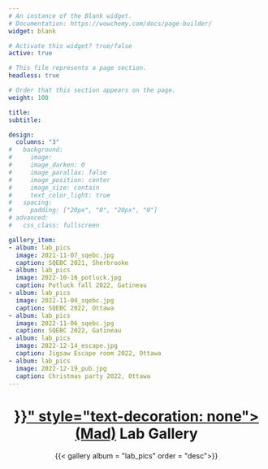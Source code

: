 ```yaml
---
# An instance of the Blank widget.
# Documentation: https://wowchemy.com/docs/page-builder/
widget: blank

# Activate this widget? true/false
active: true

# This file represents a page section.
headless: true

# Order that this section appears on the page.
weight: 100

title: 
subtitle:

design:
  columns: "3"
#   background:
#     image: 
#     image_darken: 0
#     image_parallax: false
#     image_position: center
#     image_size: contain
#     text_color_light: true
#   spacing:
#     padding: ["20px", "0", "20px", "0"]
# advanced:
#   css_class: fullscreen

gallery_item:
- album: lab_pics
  image: 2021-11-07_sqebc.jpg
  caption: SQEBC 2021, Sherbrooke
- album: lab_pics
  image: 2022-10-16_potluck.jpg
  caption: Potluck fall 2022, Gatineau 
- album: lab_pics
  image: 2022-11-04_sqebc.jpg
  caption: SQEBC 2022, Ottawa
- album: lab_pics
  image: 2022-11-06_sqebc.jpg
  caption: SQEBC 2022, Gatineau
- album: lab_pics
  image: 2022-12-14_escape.jpg
  caption: Jigsaw Escape room 2022, Ottawa
- album: lab_pics
  image: 2022-12-19_pub.jpg
  caption: Christmas party 2022, Ottawa
---
```


<center>
<h1> <a href="{{< ref "/mad_gallery" >}}" style="text-decoration: none"> (Mad)</a> Lab Gallery</h1>

{{< gallery album = "lab_pics" order = "desc">}}

</center>
